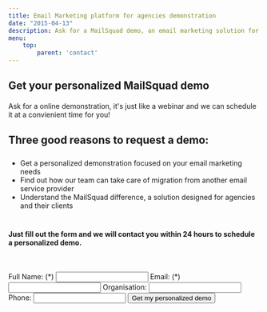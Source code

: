 ```yaml
---
title: Email Marketing platform for agencies demonstration
date: "2015-04-13"
description: Ask for a MailSquad demo, an email marketing solution for agencies.
menu:
    top:
        parent: 'contact'
---
```

<section class="contacts-1">
  <div class="container">
    <div class="row" style="margin-top: 30px">
      <div class="col-sm-6">
        <div style="margin-bottom: 50px">
          <h1 style="margin-bottom:20px">Get your personalized MailSquad demo</h1>
          <p>Ask for a online demonstration, it's just like a webinar and we can schedule it at a convienient time for you!</p>
          <h2 style="margin-top:30px">Three good reasons to request a demo:</h2>  
          <ul class="demo" style="margin-top:25px">
            <li><span>Get a personalized demonstration focused on your email marketing needs</span></li>
            <li><span>Find out how our team can take care of migration from another email service provider</span></li>
            <li><span>Understand the MailSquad difference, a solution designed for agencies and their clients</span></li>
          </ul>
          <p style="margin-top: 40px"><strong>Just fill out the form and we will contact you within 24 hours to schedule a personalized demo.</strong></p>
        </div>
      </div>
      <div class="col-sm-5 col-sm-offset-1">
        <form id="demoform" action="post" class="demoform" style="margin-top: 40px; margin-bottom: 40px" >
            <label for="fullname">Full Name: (*)</label>
            <input type="text" name="fullname" required>
            <label for="fullname">Email: (*)</label>
            <input type="email" name="email" required>
            <label for="fullname">Organisation:</label>
            <input type="text" name="company">
            <label for="fullname">Phone:</label>
            <input type="text" name="phone">
            <input type="submit" value="Get my personalized demo">
        </form>
        <div id="demoformsuccess" style="margin-top: 50px;display:none">
          <h2 style="color: #4caddf; font-size:30px">Thank you, we will get in touch within 24 hours.</h2>
        </div>
      </div>
    </div>
  </div>
</section>